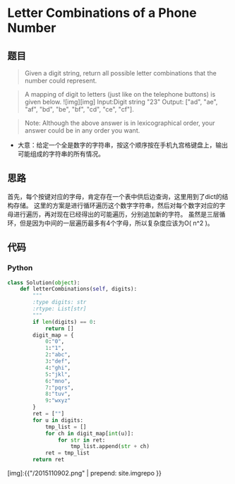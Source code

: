 # Letter Combinations of a Phone Number

## 题目
> Given a digit string, return all possible letter combinations that the number could represent.

>A mapping of digit to letters (just like on the telephone buttons) is given below.
![img][img]
>Input:Digit string "23"
Output: ["ad", "ae", "af", "bd", "be", "bf", "cd", "ce", "cf"].

> Note:
Although the above answer is in lexicographical order, your answer could be in any order you want.

* 大意：给定一个全是数字的字符串，按这个顺序按在手机九宫格键盘上，输出可能组成的字符串的所有情况。

## 思路
首先，每个按键对应的字母，肯定存在一个表中供后边查询，这里用到了dict的结构存储。
这里的方案是进行循环遍历这个数字字符串，然后对每个数字对应的字母进行遍历，再对现在已经得出的可能遍历，分别追加新的字符。
虽然是三层循环，但是因为中间的一层遍历最多有4个字母，所以复杂度应该为O( n^2 )。

## 代码
### Python
~~~python
class Solution(object):
    def letterCombinations(self, digits):
        """
        :type digits: str
        :rtype: List[str]
        """
        if len(digits) == 0:
            return []
        digit_map = {
            0:"0",
            1:"1",
            2:"abc",
            3:"def",
            4:"ghi",
            5:"jkl",
            6:"mno",
            7:"pqrs",
            8:"tuv",
            9:"wxyz"
        }
        ret = [""]
        for u in digits:
            tmp_list = []
            for ch in digit_map[int(u)]:
                for str in ret:
                    tmp_list.append(str + ch)
            ret = tmp_list
        return ret
~~~

[img]:{{"/2015110902.png" | prepend: site.imgrepo }}